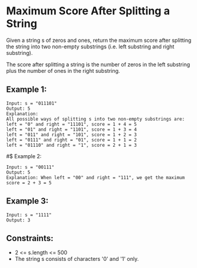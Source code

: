 # Maximum Score After Splitting a String

Given a string s of zeros and ones, return the maximum score after splitting the string into two non-empty substrings (i.e. left substring and right substring).

The score after splitting a string is the number of zeros in the left substring plus the number of ones in the right substring.

## Example 1:

```
Input: s = "011101"
Output: 5
Explanation:
All possible ways of splitting s into two non-empty substrings are:
left = "0" and right = "11101", score = 1 + 4 = 5
left = "01" and right = "1101", score = 1 + 3 = 4
left = "011" and right = "101", score = 1 + 2 = 3
left = "0111" and right = "01", score = 1 + 1 = 2
left = "01110" and right = "1", score = 2 + 1 = 3
```

#$ Example 2:

```
Input: s = "00111"
Output: 5
Explanation: When left = "00" and right = "111", we get the maximum score = 2 + 3 = 5
```

## Example 3:

```
Input: s = "1111"
Output: 3
```

## Constraints:

- 2 <= s.length <= 500
- The string s consists of characters '0' and '1' only.
